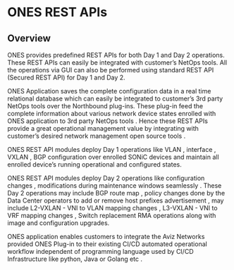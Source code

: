 # <b> ONES REST APIs</b>

## <b> Overview</b>

ONES provides predefined REST APIs for both Day 1 and Day 2 operations. These REST APIs can easily  be integrated with customer’s  NetOps tools. All the operations via GUI can also be performed using standard REST API (Secured REST API) for Day 1 and Day 2.

ONES Application saves the complete configuration data in a real time relational database which can easily be integrated to customer’s 3rd party NetOps  tools over the Northbound plug-ins.  These plug-in feed the complete  information about various network device states enrolled with ONES application to 3rd party NetOps tools . Hence these REST APIs provide a great operational management value by integrating with customer’s desired network management open source tools .

ONES REST API modules deploy Day 1 operations like VLAN , interface , VXLAN , BGP configuration over enrolled SONiC devices and maintain all enrolled device’s  running operational and configured states. 

ONES REST API modules deploy Day 2 operations like configuration changes , modifications during maintenance windows seamlessly . These Day 2 operations may include BGP route map , policy changes done by the Data Center operators to add or remove host prefixes advertisement , may include L2-VXLAN - VNI to VLAN mapping changes , L3-VXLAN - VNI to VRF mapping changes , Switch replacement RMA operations along with image and configuration upgrades.

ONES application enables customers to integrate the Aviz Networks provided ONES Plug-in to their existing CI/CD automated operational workflow independent of programming language used by CI/CD Infrastructure like python, Java or Golang etc .


